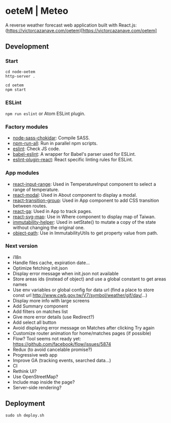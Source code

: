 # oeteM | Meteo

A reverse weather forecast web application built with React.js: (https://victorcazanave.com/oetem)[https://victorcazanave.com/oetem]

## Development

### Start

```
cd node-oetem
http-server .

cd oetem
npm start
```

### ESLint

`npm run eslint` or Atom ESLint plugin.

### Factory modules

* [node-sass-chokidar](https://github.com/michaelwayman/node-sass-chokidar): Compile SASS.
* [npm-run-all](https://github.com/mysticatea/npm-run-all): Run in parallel npm scripts.
* [eslint](https://github.com/eslint/eslint): Check JS code.
* [babel-eslint](https://github.com/babel/babel-eslint): A wrapper for Babel's parser used for ESLint.
* [eslint-plugin-react](https://github.com/yannickcr/eslint-plugin-react): React specific linting rules for ESLint.

### App modules

* [react-input-range](https://github.com/davidchin/react-input-range): Used in TemperatureInput component to select a range of temperature.
* [react-modal](https://github.com/reactjs/react-modal): Used in About component to display a modal.
* [react-transition-group](https://github.com/reactjs/react-transition-group): Used in App component to add CSS transition between routes.
* [react-ga](https://github.com/react-ga/react-ga): Used in App to track pages.
* [react-svg-map](https://github.com/VictorCazanave/react-svg-map): Use in Where component to display map of Taiwan.
* [immutability-helper](https://github.com/kolodny/immutability-helper): Used in setState() to mutate a copy of the state without changing the original one.
* [object-path](https://github.com/mariocasciaro/object-path): Use in ImmutabilityUtils to get property value from path.

### Next version

* i18n
* Handle files cache, expiration date...
* Optimize fetching init.json
* Display error message when init.json not available
* Store areas ids (instead of object) and use a global constant to get areas names
* Use env variables or global config for data url (find a place to store const url http://www.cwb.gov.tw/V7/symbol/weather/gif/day/...)
* Display more info with large screens
* Add Summary component
* Add filters on matches list
* Give more error details (use Redirect?)
* Add select all button
* Avoid displaying error message on Matches after clicking Try again
* Customize router animation for home/matches pages (if possible)
* Flow? Tool seems not ready yet: https://github.com/facebook/flow/issues/5874
* Redux (to avoid cancelable promise?)
* Progressive web app
* Improve GA (tracking events, searched data...)
* CI
* Rethink UI?
* Use OpenStreetMap?
* Include map inside the page?
* Server-side rendering?

## Deployment

`sudo sh deploy.sh`

